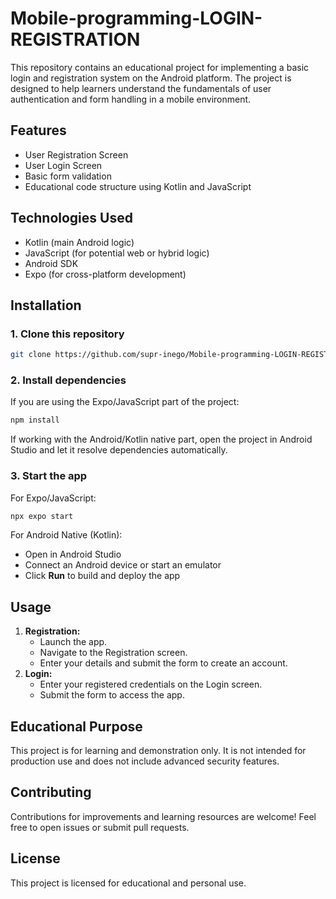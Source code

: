 # Mobile-programming-LOGIN-REGISTRATION

This repository contains an educational project for implementing a basic login and registration system on the Android platform. The project is designed to help learners understand the fundamentals of user authentication and form handling in a mobile environment.

## Features
- User Registration Screen
- User Login Screen
- Basic form validation
- Educational code structure using Kotlin and JavaScript

## Technologies Used
- Kotlin (main Android logic)
- JavaScript (for potential web or hybrid logic)
- Android SDK
- Expo (for cross-platform development)

## Installation

### 1. Clone this repository
```bash
git clone https://github.com/supr-inego/Mobile-programming-LOGIN-REGISTRATION.git
```

### 2. Install dependencies
If you are using the Expo/JavaScript part of the project:
```bash
npm install
```
If working with the Android/Kotlin native part, open the project in Android Studio and let it resolve dependencies automatically.

### 3. Start the app
For Expo/JavaScript:
```bash
npx expo start
```
For Android Native (Kotlin):
- Open in Android Studio
- Connect an Android device or start an emulator
- Click **Run** to build and deploy the app

## Usage
1. **Registration:**
   - Launch the app.
   - Navigate to the Registration screen.
   - Enter your details and submit the form to create an account.
2. **Login:**
   - Enter your registered credentials on the Login screen.
   - Submit the form to access the app.

## Educational Purpose
This project is for learning and demonstration only. It is not intended for production use and does not include advanced security features.

## Contributing
Contributions for improvements and learning resources are welcome! Feel free to open issues or submit pull requests.

## License
This project is licensed for educational and personal use.
